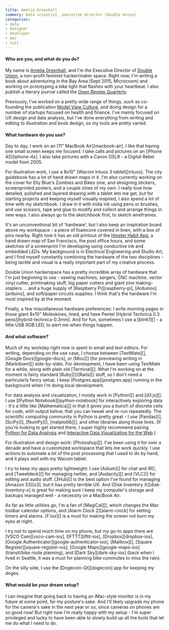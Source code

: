 ```yaml
---
title: Amelia Greenhall
summary: Data scientist, executive director (Double Union)
categories:
- data
- designer
- developer
- mac
- suit
---
```


#### Who are you, and what do you do?

My name is [Amelia Greenhall](http://www.ameliagreenhall.com/ "Amelia's website."), and I'm the Executive Director of [Double Union](http://doubleunion.org/ "A feminist hacker space in San Francisco."), a non-profit feminist hacker/maker space. Right now, I'm writing a book about adventuring in the Bay Area (Sept 2015, Microcosm) and working on prototyping a bike light that flashes with your heartbeat. I also publish a literary journal called the [Open Review Quarterly](http://openreviewquarterly.com/ "Amelia's literary journal.").

Previously, I've worked on a pretty wide range of things, such as co-founding the publication [Model View Culture](http://modelviewculture.com/ "A tech and diversity publication."), and doing design for a number of startups focused on health and finance. I've mainly focused on UX design and data analysis, but I've done everything from writing and editing to illustration and book design, so my tools are pretty varied.

#### What hardware do you use?

Day to day, I work on an [11" MacBook Air][macbook-air]. I like that having one small screen keeps me focused. I take calls and pictures on an [iPhone 4S][iphone-4s]. I also take pictures with a Canon DSLR - a Digital Rebel model from 2005.

For illustration work, I use a 8x10" [Wacom Intuos 3 tablet][intuos]. The city guidebook has a lot of hand drawn maps in it. I'm also currently working on the cover for Elly Blue's Zombies and Bikes zine, and designing stickers, screenprinted posters, and a couple zines of my own. I really love how detailed, polished and layered drawing with a tablet lets me get, but for starting projects and keeping myself visually inspired, I also spend a lot of time with my sketchbook. I draw in it with india ink using pens or brushes, and use scissors, tape and glue to modify and collect and arrange things in new ways. I also always go to the sketchbook first, to sketch wireframes.

It's an unconventional bit of 'hardware', but I also keep an inspiration board above my workspace - a piece of foamcore covered in linen, with a box of pins nearby. Right now it has an old printout of the [Hipster Habit App](http://hipsterhabitapp.com/ "A printable habit book."), a hand drawn map of San Francisco, the post office hours, and some sketches of a screenprint I'm developing using conductive ink and embedded LEDs. My background is in Electrical Engineering and Studio Art, and I find myself constantly combining the hardware of the two disciplines - being tactile and visual is a really important part of my creative process.

Double Union hackerspace has a pretty incredible array of hardware that I'm just beginning to use - sewing machines, sergers, CNC machine, vector vinyl cutter, printmaking stuff, big paper cutters and giant zine making-staplers ... and a huge supply of [Raspberry Pi][raspberry-pi], [Arduinos][arduino], and soft/paper circuits supplies. I think that's the hardware I'm most inspired by at the moment.

Finally, a few miscellaneous hardware preferences: I write morning pages in those giant 8x10" Moleskines, lined, and have Pentel [Hybrid Technica 0.3 pens][hybrid-technica-0.3mm]. And for fun, sometimes I use a [blink1][] - a little USB RGB LED, to alert me when things happen.

#### And what software?

Much of my workday right now is spent in email and text editors. For writing, depending on the use case, I choose between [TextMate][], [Google Docs][google-docs], or [Mou][] (for previewing writing in [Markdown][] side-by-side). For development, I have been using TextMate for a while, along with plain old [Terminal][]. What I'm working on at the moment is fairly standard [Ruby][]/[Rails][] stuff, so I don't need a particularly fancy setup. I keep [Postgres.app][postgres.app] running in the background when I'm doing local development.

For data analysis and visualization, I mostly work in [Python][] and [d3.js][]. I use [IPython Notebook][ipython-notebook] for interactively exploring data - it's a little like [Mathematica][] in that it gives you a bunch of discrete cells for code, with output below, that you can tweak and re-run repeatedly. The scientific computing community in Python is pretty great - I use [Pandas][], [SciPy][], [NumPy][], [matplotlib][], and other libraries along those lines. (If you're looking to get started there, I super highly recommend pairing [Python for Data Analysis](http://shop.oreilly.com/product/0636920023784.do "A book about using Python for data analysis.") and [Interactive Data Visualization for the Web](http://chimera.labs.oreilly.com/books/1230000000345/ "A book about displaying interactive data on the web.").)

For illustration and design work: [Photoshop][]. I've been using it for over a decade and have a customized workspace that lets me work quickly. I use actions to automate a lot of the post processing that I used to do by hand, and it plays well with my Wacom tablet.

I try to keep my apps pretty lightweight: I use [Adium][] for chat and IRC, and [Tweetdeck][] for managing twitter, and [Audacity][] and [VLC][] for editing and audio stuff. [3Hub][] is the best option I've found for managing [Amazon S3][s3], but it has pretty terrible UX. And [Disk Inventory X][disk-inventory-x] is great for making sure I keep my computer's storage and backups managed well - a necessity on a MacBook Air.

As far as little utilities go, I'm a fan of [MagiCal][], which changes the Mac toolbar calendar options, and [Alarm Clock 2][alarm-clock] for setting timers and alarms. [F.lux][] is a must for making the screen not burn my eyes at night.

I try not to spend much time on my phone, but my go-to apps there are [VSCO Cam][vsco-cam-ios], [IFTTT][ifttt-ios], [Dropbox][dropbox-ios], [Google Authenticator][google-authenticator-ios], [Mailbox][], [Square Register][square-register-ios], [Google Maps][google-maps-ios] (transit/bike route planning), and [Dark Sky][dark-sky-ios] (back when I lived in Seattle, it was a must for planning bike commutes to miss the rain).

On the silly side, I use the [Dogecoin-Qt][dogecoin] app for keeping my doges.

#### What would be your dream setup?

I can imagine that going back to having an iMac-style monitor is in my future at some point, for my posture's sake. And I'll likely upgrade my phone for the camera's sake in the next year or so, since cameras on phones are so good now! But right now I'm really happy with my setup - I'm super privileged and lucky to have been able to slowly build up all the tools that let me do what I need to do.